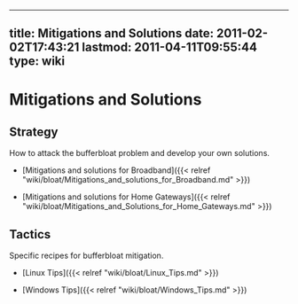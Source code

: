 
---
title: Mitigations and Solutions
date: 2011-02-02T17:43:21
lastmod: 2011-04-11T09:55:44
type: wiki
---
Mitigations and Solutions
=========================

Strategy
--------

How to attack the bufferbloat problem and develop your own solutions.

-   [Mitigations and solutions for Broadband]({{< relref "wiki/bloat/Mitigations_and_solutions_for_Broadband.md" >}})

<!-- -->

-   [Mitigations and solutions for Home Gateways]({{< relref "wiki/bloat/Mitigations_and_Solutions_for_Home_Gateways.md" >}})

Tactics
-------

Specific recipes for bufferbloat mitigation.

-   [Linux Tips]({{< relref "wiki/bloat/Linux_Tips.md" >}})

<!-- -->

-   [Windows Tips]({{< relref "wiki/bloat/Windows_Tips.md" >}})

